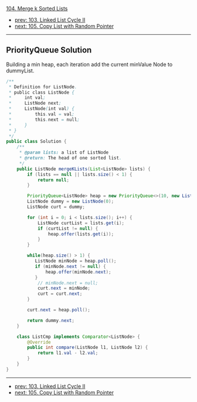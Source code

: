 [104. Merge k Sorted Lists](http://www.lintcode.com/problem/merge-k-sorted-lists)

- [prev: 103. Linked List Cycle II](103-linked-list-cycle-ii.md)
- [next: 105. Copy List with Random Pointer](105-copy-list-with-random-pointer.md)

---

## PriorityQueue Solution

Building a min heap, each iteration add the current minValue Node to dummyList.

```java
/**
 * Definition for ListNode.
 * public class ListNode {
 *     int val;
 *     ListNode next;
 *     ListNode(int val) {
 *         this.val = val;
 *         this.next = null;
 *     }
 * }
 */ 
public class Solution {
    /**
     * @param lists: a list of ListNode
     * @return: The head of one sorted list.
     */
    public ListNode mergeKLists(List<ListNode> lists) {  
        if (lists == null || lists.size() < 1) {
            return null;
        }

        PriorityQueue<ListNode> heap = new PriorityQueue<>(10, new ListCmp());
        ListNode dummy = new ListNode(0);
        ListNode curt = dummy;

        for (int i = 0; i < lists.size(); i++) {
            ListNode curtList = lists.get(i);
            if (curtList != null) {
                heap.offer(lists.get(i));
            }
        }

        while(heap.size() > 1) {
           ListNode minNode = heap.poll();
           if (minNode.next != null) {
               heap.offer(minNode.next);
           }
            // minNode.next = null;
            curt.next = minNode;
            curt = curt.next;
        }

        curt.next = heap.poll();

        return dummy.next;
    }

    class ListCmp implements Comparator<ListNode> {
        @Override
        public int compare(ListNode l1, ListNode l2) {
            return l1.val - l2.val;
        }
    }
}

```

---

- [prev: 103. Linked List Cycle II](103-linked-list-cycle-ii.md)
- [next: 105. Copy List with Random Pointer](105-copy-list-with-random-pointer.md)
